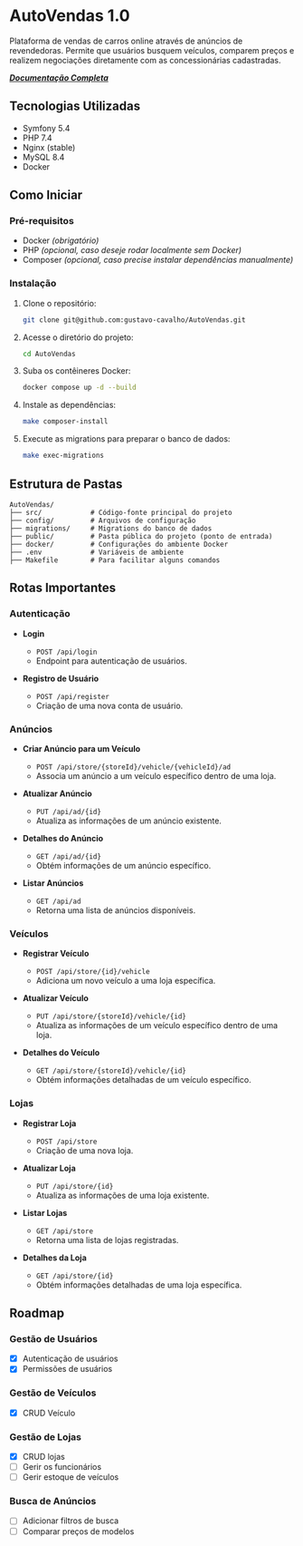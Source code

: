 # AutoVendas 1.0

Plataforma de vendas de carros online através de anúncios de revendedoras. Permite que usuários busquem veículos, comparem preços e realizem negociações diretamente com as concessionárias cadastradas.

_**[Documentação Completa](https://docs.google.com/document/d/1Et5qpdvoW-axkDRrRnYireStbGSFyK1ab5VhhFKAY2E/edit?usp=sharing)**_

## Tecnologias Utilizadas

- Symfony 5.4
- PHP 7.4
- Nginx (stable)
- MySQL 8.4
- Docker

## Como Iniciar

### Pré-requisitos

- Docker _(obrigatório)_
- PHP _(opcional, caso deseje rodar localmente sem Docker)_
- Composer _(opcional, caso precise instalar dependências manualmente)_

### Instalação

1. Clone o repositório:

   ```bash
   git clone git@github.com:gustavo-cavalho/AutoVendas.git
   ```

2. Acesse o diretório do projeto:

   ```bash
   cd AutoVendas
   ```

3. Suba os contêineres Docker:

   ```bash
   docker compose up -d --build
   ```

4. Instale as dependências:

   ```bash
   make composer-install
   ```

5. Execute as migrations para preparar o banco de dados:

   ```bash
   make exec-migrations
   ```

## Estrutura de Pastas

```plaintext
AutoVendas/
├── src/            # Código-fonte principal do projeto
├── config/         # Arquivos de configuração
├── migrations/     # Migrations do banco de dados
├── public/         # Pasta pública do projeto (ponto de entrada)
├── docker/         # Configurações do ambiente Docker
├── .env            # Variáveis de ambiente
├── Makefile        # Para facilitar alguns comandos
```

## Rotas Importantes

### Autenticação

- **Login**

  - `POST /api/login`
  - Endpoint para autenticação de usuários.

- **Registro de Usuário**
  - `POST /api/register`
  - Criação de uma nova conta de usuário.

### Anúncios

- **Criar Anúncio para um Veículo**

  - `POST /api/store/{storeId}/vehicle/{vehicleId}/ad`
  - Associa um anúncio a um veículo específico dentro de uma loja.

- **Atualizar Anúncio**

  - `PUT /api/ad/{id}`
  - Atualiza as informações de um anúncio existente.

- **Detalhes do Anúncio**

  - `GET /api/ad/{id}`
  - Obtém informações de um anúncio específico.

- **Listar Anúncios**
  - `GET /api/ad`
  - Retorna uma lista de anúncios disponíveis.

### Veículos

- **Registrar Veículo**

  - `POST /api/store/{id}/vehicle`
  - Adiciona um novo veículo a uma loja específica.

- **Atualizar Veículo**

  - `PUT /api/store/{storeId}/vehicle/{id}`
  - Atualiza as informações de um veículo específico dentro de uma loja.

- **Detalhes do Veículo**
  - `GET /api/store/{storeId}/vehicle/{id}`
  - Obtém informações detalhadas de um veículo específico.

### Lojas

- **Registrar Loja**

  - `POST /api/store`
  - Criação de uma nova loja.

- **Atualizar Loja**

  - `PUT /api/store/{id}`
  - Atualiza as informações de uma loja existente.

- **Listar Lojas**

  - `GET /api/store`
  - Retorna uma lista de lojas registradas.

- **Detalhes da Loja**
  - `GET /api/store/{id}`
  - Obtém informações detalhadas de uma loja específica.

## Roadmap

### Gestão de Usuários

- [x] Autenticação de usuários
- [x] Permissões de usuários

### Gestão de Veículos

- [x] CRUD Veículo

### Gestão de Lojas

- [x] CRUD lojas
- [ ] Gerir os funcionários
- [ ] Gerir estoque de veículos

### Busca de Anúncios

- [ ] Adicionar filtros de busca
- [ ] Comparar preços de modelos
